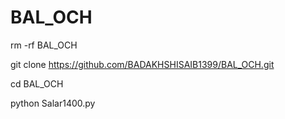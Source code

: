# BAL_OCH

rm -rf BAL_OCH

git clone https://github.com/BADAKHSHISAIB1399/BAL_OCH.git

cd BAL_OCH

python Salar1400.py
